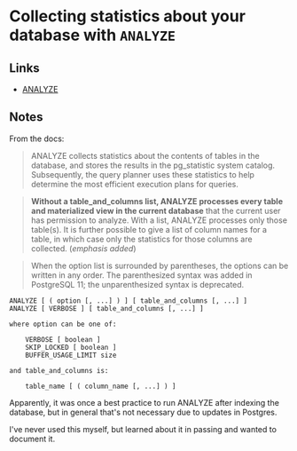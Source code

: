 # Collecting statistics about your database with `ANALYZE` 

## Links 

- [ANALYZE](https://www.postgresql.org/docs/current/sql-analyze.html)

## Notes 

From the docs: 

> ANALYZE collects statistics about the contents of tables in the database, and stores the results in the pg_statistic system catalog. Subsequently, the query planner uses these statistics to help determine the most efficient execution plans for queries.

> **Without a table_and_columns list, ANALYZE processes every table and materialized view in the current database** that the current user has permission to analyze. With a list, ANALYZE processes only those table(s). It is further possible to give a list of column names for a table, in which case only the statistics for those columns are collected. (_emphasis added_)

> When the option list is surrounded by parentheses, the options can be written in any order. The parenthesized syntax was added in PostgreSQL 11; the unparenthesized syntax is deprecated.

```
ANALYZE [ ( option [, ...] ) ] [ table_and_columns [, ...] ]
ANALYZE [ VERBOSE ] [ table_and_columns [, ...] ]

where option can be one of:

    VERBOSE [ boolean ]
    SKIP_LOCKED [ boolean ]
    BUFFER_USAGE_LIMIT size

and table_and_columns is:

    table_name [ ( column_name [, ...] ) ]

```

Apparently, it was once a best practice to run ANALYZE after indexing the database, but in general that's not necessary due to updates in Postgres. 

I've never used this myself, but learned about it in passing and wanted to document it. 

